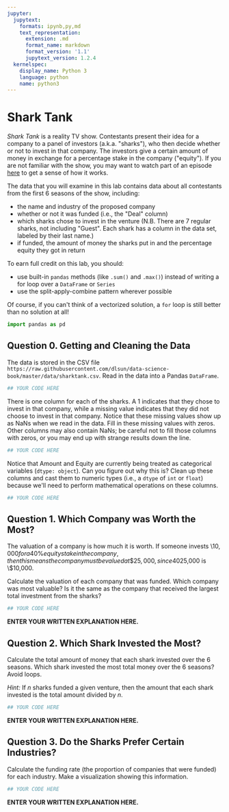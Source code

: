 ```yaml
---
jupyter:
  jupytext:
    formats: ipynb,py,md
    text_representation:
      extension: .md
      format_name: markdown
      format_version: '1.1'
      jupytext_version: 1.2.4
  kernelspec:
    display_name: Python 3
    language: python
    name: python3
---
```


# Shark Tank

_Shark Tank_ is a reality TV show. Contestants present their idea for a company to a panel of investors (a.k.a. "sharks"), who then decide whether or not to invest in that company.  The investors give a certain amount of money in exchange for a percentage stake in the company ("equity"). If you are not familiar with the show, you may want to watch part of an episode [here](http://abc.go.com/shows/shark-tank) to get a sense of how it works.

The data that you will examine in this lab contains data about all contestants from the first 6 seasons of the show, including:
- the name and industry of the proposed company
- whether or not it was funded (i.e., the "Deal" column)
- which sharks chose to invest in the venture (N.B. There are 7 regular sharks, not including "Guest". Each shark has a column in the data set, labeled by their last name.)
- if funded, the amount of money the sharks put in and the percentage equity they got in return

To earn full credit on this lab, you should:
- use built-in `pandas` methods (like `.sum()` and `.max()`) instead of writing a for loop over a `DataFrame` or `Series`
- use the split-apply-combine pattern wherever possible

Of course, if you can't think of a vectorized solution, a `for` loop is still better than no solution at all!

```python
import pandas as pd
```

## Question 0. Getting and Cleaning the Data


The data is stored in the CSV file `https://raw.githubusercontent.com/dlsun/data-science-book/master/data/sharktank.csv`. Read in the data into a Pandas `DataFrame`.

```python
## YOUR CODE HERE
```

There is one column for each of the sharks. A 1 indicates that they chose to invest in that company, while a missing value indicates that they did not choose to invest in that company. Notice that these missing values show up as NaNs when we read in the data. Fill in these missing values with zeros. Other columns may also contain NaNs; be careful not to fill those columns with zeros, or you may end up with strange results down the line.

```python
## YOUR CODE HERE
```

Notice that Amount and Equity are currently being treated as categorical variables (`dtype: object`). Can you figure out why this is? Clean up these columns and cast them to numeric types (i.e., a `dtype` of `int` or `float`) because we'll need to perform mathematical operations on these columns.

```python
## YOUR CODE HERE
```

## Question 1. Which Company was Worth the Most?


The valuation of a company is how much it is worth. If someone invests \\$10,000 for a 40\% equity stake in the company, then this means the company must be valued at \$25,000, since 40% of \\$25,000 is \\$10,000.

Calculate the valuation of each company that was funded. Which company was most valuable? Is it the same as the company that received the largest total investment from the sharks?

```python
## YOUR CODE HERE
```

**ENTER YOUR WRITTEN EXPLANATION HERE.**


## Question 2. Which Shark Invested the Most?


Calculate the total amount of money that each shark invested over the 6 seasons. Which shark invested the most total money over the 6 seasons? Avoid loops.

_Hint:_ If $n$ sharks funded a given venture, then the amount that each shark invested is the total amount divided by $n$.

```python
## YOUR CODE HERE
```

**ENTER YOUR WRITTEN EXPLANATION HERE.**


## Question 3. Do the Sharks Prefer Certain Industries?

Calculate the funding rate (the proportion of companies that were funded) for each industry. Make a visualization showing this information.

```python
## YOUR CODE HERE
```

**ENTER YOUR WRITTEN EXPLANATION HERE.**
